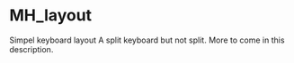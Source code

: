 # MH_layout
Simpel keyboard layout
A split keyboard but not split. More to come in this description.
